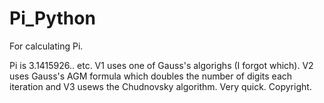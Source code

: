 # Pi_Python
For calculating Pi.

Pi is 3.1415926.. etc.
V1 uses one of Gauss's algorighs (I forgot which). V2 uses Gauss's AGM formula which doubles the number of digits each iteration and V3 usews the Chudnovsky algorithm. Very quick.
Copyright.

